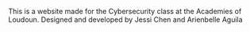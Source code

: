 This is a website made for the Cybersecurity class at the Academies of Loudoun.
Designed and developed by Jessi Chen and Arienbelle Aguila 